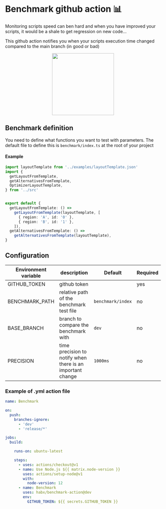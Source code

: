 # Benchmark github action 📊

Monitoring scripts speed can ben hard and when you have improved your
scripts, it would be a shale to get regression on new code...

This github action notifies you when your scripts execution time changed
compared to the main branch (in good or bad)

<p align="center">
  <img height="200" src="https://res.cloudinary.com/habx/image/upload/tech/benchmark/example.png" />
</p>

## Benchmark definition

You need to define what functions you want to test with parameters. The
default file to define this is `benchmark/index.ts` at the root of your
project

#### Example

```typescript
import layoutTemplate from '../examples/layoutTemplate.json'
import {
  getLayoutFromTemplate,
  getAlternativesFromTemplate,
  OptimizerLayoutTemplate,
} from '../src'


export default {
  getLayoutFromTemplate: () =>
    getLayoutFromTemplate(layoutTemplate, [
      { region: 'A', id: '0' },
      { region: 'B', id: '1' },
    ]),
  getAlternativesFromTemplate: () =>
    getAlternativesFromTemplate(layoutTemplate),
}
```

## Configuration

| Environment variable   |   description | Default |Required |
|------------------------|------------------|-------------|--------|
| GITHUB_TOKEN     |  github token |  | yes
| BENCHMARK_PATH     |  relative path of the benchmark test file | `benchmark/index` | no
| BASE_BRANCH     |  branch to compare the benchmark with  | `dev` | no
| PRECISION     |  time precision to notify when there is an important change | `1000ms` | no

### Example of .yml action file

```yaml
name: Benchmark

on:
  push:
    branches-ignore:
      - 'dev'
      - 'release/*'

jobs:
  build:

    runs-on: ubuntu-latest

    steps:
      - uses: actions/checkout@v1
      - name: Use Node.js ${{ matrix.node-version }}
        uses: actions/setup-node@v1
        with:
          node-version: 12
      - name: Benchmark
        uses: habx/benchmark-action@dev
        env:
          GITHUB_TOKEN: ${{ secrets.GITHUB_TOKEN }}

```
